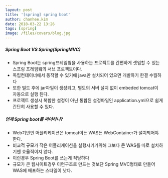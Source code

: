 ```yaml
---
layout: post
title: '[spring] spring boot'
author: chanhee.kim
date: 2018-03-22 13:26
tags: [spring]
image: /files/covers/blog.jpg
---
```


##### Spring Boot VS Spring(SpringMVC)
- Spring Boot는 spring프레임웤을 사용하는 프로젝트를 간편하게 셋업할 수 있는 스프링 프레임웤의 서브 프로젝트이다.
- 독립컨테이너에서 동작할 수 있기에 java만 설치되어 있으면 개발하기 한결 수월하다
- 또한 빌드 후에 jar파일이 생성되고, 별도의 서버 설치 없이 embeded tomcat이 자동으로 실행 된다.
- 프로젝트 생성시 복합한 설정이 아닌 통합된 설정파일인 application.yml으로 쉽게 간단히 사용할 수 있다.

##### 언제 Spring boot를 써야하나?
- Web기반인 어플리케이션은 tomcat이든 WAS든 WebContainer가 설치되어야 한다.
- 비교적 규모가 작은 어플리케이션을 실행시키기위해 그보다 큰 WAS를 따로 설치하기엔 효율적이지 않다.
- 이런경우 Spring Boot를 쓰는게 적당하다
- 규모가 큰 웹사이트경우 이런구조로 만드는 것보단 Spring MVC형태로 만들어 WAS에 배포하는 스타일이 낫다.
